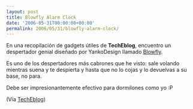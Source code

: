 ```yaml
---
layout: post
title: Blowfly Alarm Clock
date: '2006-05-31T00:00:00+00:00'
permalink: 2006/05/31/blowfly-alarm-clock/
---
```

<a href="http://www.yankodesign.com/product_info.php?products_id=641"><img style="float:right; margin:0 0 10px 10px;cursor:pointer; cursor:hand;" src="http://photos1.blogger.com/blogger/6639/1972/320/blowfly2_small.jpg" border="0" alt="" /></a>En una recopilación de gadgets útiles de <span style="font-weight:bold;">TechEblog</span>, encuentro un despertador genial diseñado por YankoDesign llamado <a href="http://www.yankodesign.com/product_info.php?products_id=641">Blowfly</a>.

Es uno de los despertadores más cabrones que he visto: sale volando mientras suena y te despierta y hasta que no lo cojas y lo devuelvas a su base, no para.

Debe ser impresionantemente efectivo para dormilones como yo :P

(Vía <a href="http://www.techeblog.com/index.php/tech-gadget/top-10-strangest-office-gadgets">TechEblog</a>)

